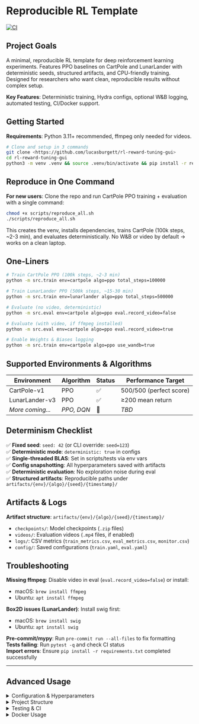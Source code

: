 # Reproducible RL Template

[![CI](https://github.com/lucasburgett/rl-reward-tuning-gui/actions/workflows/ci.yml/badge.svg)](https://github.com/lucasburgett/rl-reward-tuning-gui/actions/workflows/ci.yml)

## Project Goals

A minimal, reproducible RL template for deep reinforcement learning experiments. Features PPO baselines on CartPole and LunarLander with deterministic seeds, structured artifacts, and CPU-friendly training. Designed for researchers who want clean, reproducible results without complex setup.

**Key Features**: Deterministic training, Hydra configs, optional W&B logging, automated testing, CI/Docker support.

## Getting Started

**Requirements**: Python 3.11+ recommended, ffmpeg only needed for videos.

```bash
# Clone and setup in 3 commands
git clone <https://github.com/lucasburgett/rl-reward-tuning-gui>
cd rl-reward-tuning-gui
python3 -m venv .venv && source .venv/bin/activate && pip install -r requirements.txt
```

## Reproduce in One Command

**For new users**: Clone the repo and run CartPole PPO training + evaluation with a single command:

```bash
chmod +x scripts/reproduce_all.sh
./scripts/reproduce_all.sh
```

This creates the venv, installs dependencies, trains CartPole (100k steps, ~2-3 min), and evaluates deterministically. No W&B or video by default → works on a clean laptop.

## One-Liners

```bash
# Train CartPole PPO (100k steps, ~2-3 min)
python -m src.train env=cartpole algo=ppo total_steps=100000

# Train LunarLander PPO (500k steps, ~15-30 min)  
python -m src.train env=lunarlander algo=ppo total_steps=500000

# Evaluate (no video, deterministic)
python -m src.eval env=cartpole algo=ppo eval.record_video=false

# Evaluate (with video, if ffmpeg installed)
python -m src.eval env=cartpole algo=ppo eval.record_video=true

# Enable Weights & Biases logging
python -m src.train env=cartpole algo=ppo use_wandb=true
```

## Supported Environments & Algorithms

| Environment | Algorithm | Status | Performance Target |
|-------------|-----------|--------|--------------------|
| CartPole-v1 | PPO | ✅ | 500/500 (perfect score) |
| LunarLander-v3 | PPO | ✅ | ≥200 mean return |
| *More coming...* | *PPO, DQN* | 🔄 | *TBD* |

## Determinism Checklist

✅ **Fixed seed**: `seed: 42` (or CLI override: `seed=123`)  
✅ **Deterministic mode**: `deterministic: true` in configs  
✅ **Single-threaded BLAS**: Set in scripts/tests via env vars  
✅ **Config snapshotting**: All hyperparameters saved with artifacts  
✅ **Deterministic evaluation**: No exploration noise during eval  
✅ **Structured artifacts**: Reproducible paths under `artifacts/{env}/{algo}/{seed}/{timestamp}/`

## Artifacts & Logs

**Artifact structure**: `artifacts/{env}/{algo}/{seed}/{timestamp}/`
- `checkpoints/`: Model checkpoints (`.zip` files)
- `videos/`: Evaluation videos (`.mp4` files, if enabled)  
- `logs/`: CSV metrics (`train_metrics.csv`, `eval_metrics.csv`, `monitor.csv`)
- `config/`: Saved configurations (`train.yaml`, `eval.yaml`)

## Troubleshooting

**Missing ffmpeg**: Disable video in eval (`eval.record_video=false`) or install:
- macOS: `brew install ffmpeg`
- Ubuntu: `apt install ffmpeg`

**Box2D issues (LunarLander)**: Install swig first:
- macOS: `brew install swig`  
- Ubuntu: `apt install swig`

**Pre-commit/mypy**: Run `pre-commit run --all-files` to fix formatting  
**Tests failing**: Run `pytest -q` and check CI status  
**Import errors**: Ensure `pip install -r requirements.txt` completed successfully

---

## Advanced Usage

<details>
<summary>Configuration & Hyperparameters</summary>

Override any parameter via CLI:
```bash
# Tune hyperparameters
python -m src.train env=lunarlander total_steps=500000 algo.ppo.learning_rate=1e-4

# Enable Weights & Biases
python -m src.train env=lunarlander use_wandb=true wandb.project=my-experiments
```

**Config files**: `configs/algo/ppo.yaml`, `configs/env/*.yaml`, `configs/config.yaml`
</details>

<details>
<summary>Project Structure</summary>

```
├── src/
│   ├── agents/ppo.py       # PPO agent wrapper (SB3)
│   ├── utils/              # Seeding, logging utilities
│   ├── train.py            # Training entrypoint with Hydra
│   └── eval.py             # Evaluation entrypoint with Hydra  
├── configs/                # YAML configuration files
├── scripts/                # Training/reproduction scripts
├── artifacts/              # Structured training outputs
├── tests/                  # pytest test suite
└── docker/                 # CPU Dockerfile
```
</details>

<details>
<summary>Testing & CI</summary>

```bash
# Run tests
pytest -q

# Run linting
pre-commit run --all-files  

# Build Docker image
docker build -f docker/CPU.Dockerfile -t rl-template-cpu .
```

**CI Status**: Tests run on Python 3.11 with deterministic settings. All jobs (lint, test, smoke) must pass.
</details>

<details>
<summary>Docker Usage</summary>

```bash
# Build CPU image
docker build -f docker/CPU.Dockerfile -t rl-template-cpu .

# Run training in container
docker run --rm -it -v "$PWD:/app" rl-template-cpu \
  python -m src.train env=cartpole algo=ppo total_steps=5000 use_wandb=false
```
</details>
